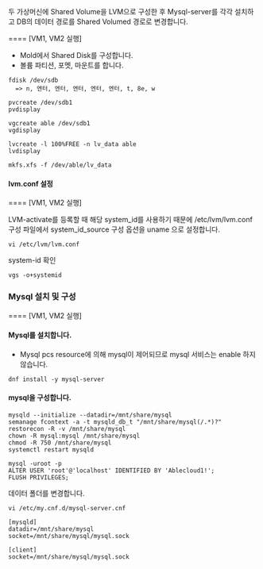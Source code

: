 두 가상머신에 Shared Volume을 LVM으로 구성한 후 Mysql-server를 각각 설치하고 DB의 데이터 경로를 Shared Volumed 경로로 변경합니다.  

==== [VM1, VM2 실행]
- Mold에서 Shared Disk를 구성합니다.
- 볼륨 파티션, 포멧, 마운트를 합니다.
```
fdisk /dev/sdb
  => n, 엔터, 엔터, 엔터, 엔터, 엔터, t, 8e, w

pvcreate /dev/sdb1
pvdisplay

vgcreate able /dev/sdb1
vgdisplay

lvcreate -l 100%FREE -n lv_data able
lvdisplay

mkfs.xfs -f /dev/able/lv_data
```

#### lvm.conf 설정
==== [VM1, VM2 실행]

LVM-activate를 등록할 때 해당 system_id를 사용하기 때문에 /etc/lvm/lvm.conf 구성 파일에서 system_id_source 구성 옵션을 uname 으로 설정합니다.
```
vi /etc/lvm/lvm.conf 
```
system-id 확인
```
vgs -o+systemid
```


### Mysql 설치 및 구성
==== [VM1, VM2 실행]
#### Mysql를 설치합니다.
* Mysql pcs resource에 의해 mysql이 제어되므로 mysql 서비스는 enable 하지 않습니다.
```
dnf install -y mysql-server
```

#### mysql을 구성합니다.
```
mysqld --initialize --datadir=/mnt/share/mysql
semanage fcontext -a -t mysqld_db_t "/mnt/share/mysql(/.*)?"
restorecon -R -v /mnt/share/mysql
chown -R mysql:mysql /mnt/share/mysql
chmod -R 750 /mnt/share/mysql
systemctl restart mysqld
```
```
mysql -uroot -p
ALTER USER 'root'@'localhost' IDENTIFIED BY 'Ablecloud1!';
FLUSH PRIVILEGES;
```

데이터 폴더를 변경합니다.
```
vi /etc/my.cnf.d/mysql-server.cnf
```
```
[mysqld]
datadir=/mnt/share/mysql
socket=/mnt/share/mysql/mysql.sock

[client]
socket=/mnt/share/mysql/mysql.sock
```
